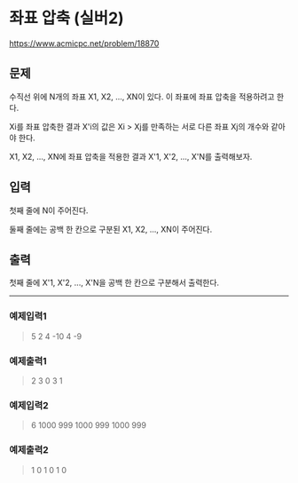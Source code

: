 # 좌표 압축 (실버2)

https://www.acmicpc.net/problem/18870

## 문제
수직선 위에 N개의 좌표 X1, X2, ..., XN이 있다. 이 좌표에 좌표 압축을 적용하려고 한다.

Xi를 좌표 압축한 결과 X'i의 값은 Xi > Xj를 만족하는 서로 다른 좌표 Xj의 개수와 같아야 한다.

X1, X2, ..., XN에 좌표 압축을 적용한 결과 X'1, X'2, ..., X'N를 출력해보자.

## 입력
첫째 줄에 N이 주어진다.

둘째 줄에는 공백 한 칸으로 구분된 X1, X2, ..., XN이 주어진다.

## 출력
첫째 줄에 X'1, X'2, ..., X'N을 공백 한 칸으로 구분해서 출력한다.

---

### 예제입력1
> 5
> 2 4 -10 4 -9
### 예제출력1
> 2 3 0 3 1

### 예제입력2
> 6
> 1000 999 1000 999 1000 999

### 예제출력2
> 1 0 1 0 1 0
